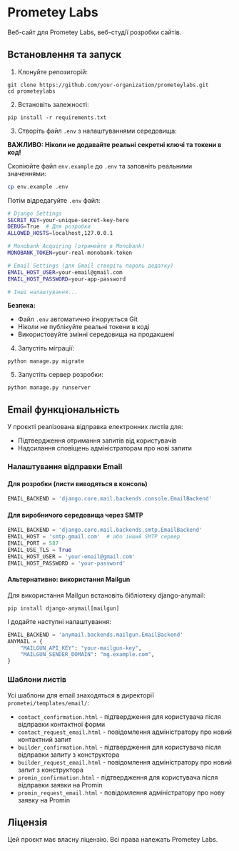 # Prometey Labs

Веб-сайт для Prometey Labs, веб-студії розробки сайтів.

## Встановлення та запуск

1. Клонуйте репозиторій:
```
git clone https://github.com/your-organization/prometeylabs.git
cd prometeylabs
```

2. Встановіть залежності:
```
pip install -r requirements.txt
```

3. Створіть файл `.env` з налаштуваннями середовища:

**ВАЖЛИВО: Ніколи не додавайте реальні секретні ключі та токени в код!**

Скопіюйте файл `env.example` до `.env` та заповніть реальними значеннями:
```bash
cp env.example .env
```

Потім відредагуйте `.env` файл:
```bash
# Django Settings
SECRET_KEY=your-unique-secret-key-here
DEBUG=True  # Для розробки
ALLOWED_HOSTS=localhost,127.0.0.1

# Monobank Acquiring (отримайте в Monobank)
MONOBANK_TOKEN=your-real-monobank-token

# Email Settings (для Gmail створіть пароль додатку)
EMAIL_HOST_USER=your-email@gmail.com
EMAIL_HOST_PASSWORD=your-app-password

# Інші налаштування...
```

**Безпека:**
- Файл `.env` автоматично ігнорується Git
- Ніколи не публікуйте реальні токени в коді
- Використовуйте змінні середовища на продакшені

4. Запустіть міграції:
```
python manage.py migrate
```

5. Запустіть сервер розробки:
```
python manage.py runserver
```

## Email функціональність

У проєкті реалізована відправка електронних листів для:
- Підтвердження отримання запитів від користувачів
- Надсилання сповіщень адміністраторам про нові запити

### Налаштування відправки Email

#### Для розробки (листи виводяться в консоль)
```python
EMAIL_BACKEND = 'django.core.mail.backends.console.EmailBackend'
```

#### Для виробничого середовища через SMTP
```python
EMAIL_BACKEND = 'django.core.mail.backends.smtp.EmailBackend'
EMAIL_HOST = 'smtp.gmail.com'  # або інший SMTP сервер
EMAIL_PORT = 587
EMAIL_USE_TLS = True
EMAIL_HOST_USER = 'your-email@gmail.com'
EMAIL_HOST_PASSWORD = 'your-password'
```

#### Альтернативно: використання Mailgun
Для використання Mailgun встановіть бібліотеку django-anymail:
```
pip install django-anymail[mailgun]
```

І додайте наступні налаштування:
```python
EMAIL_BACKEND = 'anymail.backends.mailgun.EmailBackend'
ANYMAIL = {
    "MAILGUN_API_KEY": "your-mailgun-key",
    "MAILGUN_SENDER_DOMAIN": "mg.example.com",
}
```

### Шаблони листів
Усі шаблони для email знаходяться в директорії `prometei/templates/email/`:
- `contact_confirmation.html` - підтвердження для користувача після відправки контактної форми
- `contact_request_email.html` - повідомлення адміністратору про новий контактний запит
- `builder_confirmation.html` - підтвердження для користувача після відправки запиту з конструктора
- `builder_request_email.html` - повідомлення адміністратору про новий запит з конструктора
- `promin_confirmation.html` - підтвердження для користувача після відправки заявки на Promin
- `promin_request_email.html` - повідомлення адміністратору про нову заявку на Promin

## Ліцензія
Цей проєкт має власну ліцензію. Всі права належать Prometey Labs.
